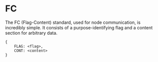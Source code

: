 # FC

The FC (Flag-Content) standard, used for node communication, is incredibly simple. It consists of a purpose-identifying flag and a content section for arbitrary data.
```
{
    FLAG: <flag>,
    CONT: <content>
}

```
